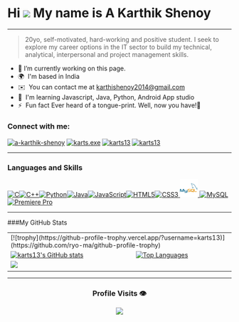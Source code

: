 Hi ![](https://user-images.githubusercontent.com/18350557/176309783-0785949b-9127-417c-8b55-ab5a4333674e.gif) My name is A Karthik Shenoy
========================================================================================================================================
---------------------------------

>20yo, self-motivated, hard-working and positive student. I seek to explore my career options in the IT sector to build my technical, analytical, interpersonal and project management skills.

* 🔭 I’m currently working on this page.
* 🌍  I'm based in India
* ✉️  You can contact me at [karthishenoy2014@gmail.com](mailto:karthishenoy2014@gmail.com )
* 🧠  I'm learning Javascript, Java, Python, Android App studio
* ⚡  Fun fact Ever heard of a tongue-print. Well, now you have!🥰

### Connect with me:

<p align="left">
<a href="https://linkedin.com/in/a-karthik-shenoy" target="blank"><img align="center" src="https://raw.githubusercontent.com/rahuldkjain/github-profile-readme-generator/master/src/images/icons/Social/linked-in-alt.svg" alt="a-karthik-shenoy" height="30" width="40" /></a>
<a href="https://instagram.com/karts.exe" target="blank"><img align="center" src="https://raw.githubusercontent.com/rahuldkjain/github-profile-readme-generator/master/src/images/icons/Social/instagram.svg" alt="karts.exe" height="30" width="40" /></a>
<a href="https://www.hackerrank.com/karts13" target="blank"><img align="center" src="https://raw.githubusercontent.com/rahuldkjain/github-profile-readme-generator/master/src/images/icons/Social/hackerrank.svg" alt="karts13" height="30" width="40" /></a>
<a href="https://www.leetcode.com/karts13" target="blank"><img align="center" src="https://raw.githubusercontent.com/rahuldkjain/github-profile-readme-generator/master/src/images/icons/Social/leet-code.svg" alt="karts13" height="30" width="40" /></a>
</p>

<hr>

### Languages and Skills


<p align="left">
<a href="https://docs.microsoft.com/en-us/cpp/?view=msvc-170" target="_blank" rel="noreferrer"><img src="https://raw.githubusercontent.com/danielcranney/readme-generator/main/public/icons/skills/c-colored.svg" width="36" height="36" alt="C" /></a><a href="https://docs.microsoft.com/en-us/cpp/?view=msvc-170" target="_blank" rel="noreferrer"><img src="https://raw.githubusercontent.com/danielcranney/readme-generator/main/public/icons/skills/cplusplus-colored.svg" width="36" height="36" alt="C++" /></a><a href="https://www.python.org/" target="_blank" rel="noreferrer"><img src="https://raw.githubusercontent.com/danielcranney/readme-generator/main/public/icons/skills/python-colored.svg" width="36" height="36" alt="Python" /></a><a href="https://www.oracle.com/java/" target="_blank" rel="noreferrer"><img src="https://raw.githubusercontent.com/danielcranney/readme-generator/main/public/icons/skills/java-colored.svg" width="36" height="36" alt="Java" /></a><a href="https://developer.mozilla.org/en-US/docs/Web/JavaScript" target="_blank" rel="noreferrer"><img src="https://raw.githubusercontent.com/danielcranney/readme-generator/main/public/icons/skills/javascript-colored.svg" width="36" height="36" alt="JavaScript" /></a><a href="https://developer.mozilla.org/en-US/docs/Glossary/HTML5" target="_blank" rel="noreferrer"><img src="https://raw.githubusercontent.com/danielcranney/readme-generator/main/public/icons/skills/html5-colored.svg" width="36" height="36" alt="HTML5" /></a><a href="https://www.w3.org/TR/CSS/#css" target="_blank" rel="noreferrer"><img src="https://raw.githubusercontent.com/danielcranney/readme-generator/main/public/icons/skills/css3-colored.svg" width="36" height="36" alt="CSS3" /></a><a href="https://www.mysql.com/" target="_blank" rel="noreferrer"> <img src="https://raw.githubusercontent.com/devicons/devicon/master/icons/mysql/mysql-original-wordmark.svg" alt="mysql" width="40" height="40"/> </a><a href="https://www.mysql.com/" target="_blank" rel="noreferrer"><img src="https://raw.githubusercontent.com/danielcranney/readme-generator/main/public/icons/skills/mysql-colored.svg" width="36" height="36" alt="MySQL" /></a><a href="https://www.adobe.com/uk/products/premiere.html" target="_blank" rel="noreferrer"><img src="https://raw.githubusercontent.com/danielcranney/readme-generator/main/public/icons/skills/premierepro-colored.svg" width="36" height="36" alt="Premiere Pro" /></a>
</p>

<hr>

###My GitHub Stats

<table>
	<tr>
		<td colspan = "2">[![trophy](https://github-profile-trophy.vercel.app/?username=karts13)](https://github.com/ryo-ma/github-profile-trophy)</td>
	</tr>
	<tr>
		<td><a href="http://www.github.com/karts13"><img src="https://github-readme-stats.vercel.app/api?username=karts13&show_icons=true&hide=&count_private=true&title_color=0891b2&text_color=ffffff&icon_color=0891b2&bg_color=1c1917&hide_border=true&show_icons=true" alt="karts13's GitHub stats" /></a></td>
		<td><a href="https://github.com/karts13" align="left"><img src="https://github-readme-stats.vercel.app/api/top-langs/?username=karts13&langs_count=10&title_color=0891b2&text_color=ffffff&icon_color=0891b2&bg_color=1c1917&hide_border=true&locale=en&custom_title=Top%20%Languages" alt="Top Languages" /></a>			</td>
	</tr>
	<tr>
		<td><a href="http://www.github.com/karts13"><img src="https://github-readme-streak-stats.herokuapp.com/?user=karts13&stroke=ffffff&background=1c1917&ring=0891b2&fire=0891b2&currStreakNum=ffffff&currStreakLabel=0891b2&sideNums=ffffff&sideLabels=ffffff&dates=ffffff&hide_border=true" /></a>
</td>
	</tr>
</table>

<hr>
<div align = "center">
<h3><b>Profile Visits 👁️</b></h3>
<img width = 25% src = "https://profile-counter.glitch.me/{karts13}/count.svg">
</hr>
</div>




